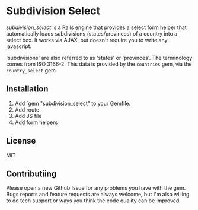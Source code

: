 Subdivision Select
===

*subdivision_select* is a Rails engine that provides a select form helper that
automatically loads subdivisions (states/provinces) of a country into a select
box. It works via AJAX, but doesn't require you to write any javascript.

'subdivisions' are also referred to as 'states' or 'provinces'. The terminology
comes from ISO 3166-2. This data is provided by the `countries` gem, via the
`country_select` gem.


Installation
---
1. Add `gem "subdivision_select" to your Gemfile.
2. Add route
3. Add JS file
4. Add form helpers


License
---
MIT


Contributiing
---
Please open a new Github Issue for any problems you have with the gem. Bugs
reports and feature requests are always welcome, but I'm also willing to do tech
support or ways you think the code quality can be improved.
